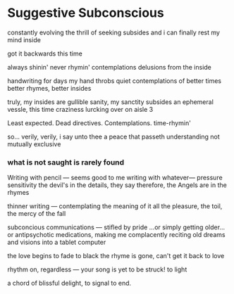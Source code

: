 # Suggestive Subconscious

constantly evolving
the thrill of seeking subsides
and i can finally rest my mind
inside

got it backwards this time

always shinin'
never rhymin'
contemplations
delusions from the inside

handwriting for days
my hand throbs
quiet contemplations of better times
better rhymes, better insides

truly, my insides are gullible
sanity, my sanctity subsides
an ephemeral vessle, this time
craziness lurcking over on aisle 3

Least expected.
Dead directives.
Contemplations.
time-rhymin'

so...
verily, verily, i say unto thee
a peace that passeth understanding
not mutually exclusive

### **what is not saught is rarely found**






Writing with pencil — seems good to me
writing with whatever— pressure sensitivity
the devil's in the details, they say
therefore, the Angels are in the rhymes

thinner writing — contemplating the meaning of it all
the pleasure, the toil, the mercy of the fall

subconcious communications — stifled by pride
...or simply getting older...
or antipsychotic medications, making me complacently
reciting old dreams and visions into a tablet computer

the love begins to fade
to black
the rhyme is gone, can't get it back
to love

rhythm on, regardless — your song is yet to be struck!
to light

a chord of blissful delight, to signal
to end.
